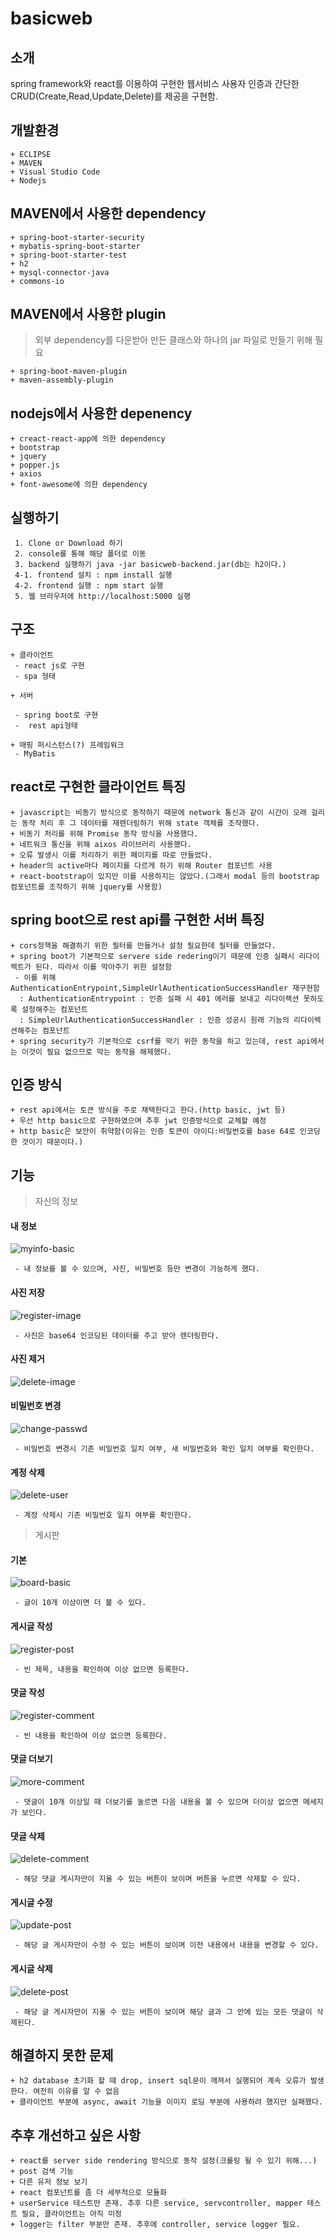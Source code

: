 ﻿# basicweb

## 소개

spring framework와 react를 이용하여 구현한 웹서비스
사용자 인증과 간단한 CRUD(Create,Read,Update,Delete)를 제공을 구현함.

## 개발환경

```
+ ECLIPSE
+ MAVEN
+ Visual Studio Code
+ Nodejs
```

## MAVEN에서 사용한 dependency

```
+ spring-boot-starter-security
+ mybatis-spring-boot-starter
+ spring-boot-starter-test
+ h2
+ mysql-connector-java
+ commons-io
```

## MAVEN에서 사용한 plugin

> 외부 dependency를 다운받아 만든 클래스와 하나의 jar 파일로 만들기 위해 필요
```
+ spring-boot-maven-plugin
+ maven-assembly-plugin
```

## nodejs에서 사용한 depenency
```
+ creact-react-app에 의한 dependency
+ bootstrap
+ jquery
+ popper.js
+ axios
+ font-awesome에 의한 dependency
```

## 실행하기

```
 1. Clone or Download 하기
 2. console를 통해 해당 폴더로 이동
 3. backend 실행하기 java -jar basicweb-backend.jar(db는 h2이다.)
 4-1. frontend 설치 : npm install 실행
 4-2. frontend 실행 : npm start 실행
 5. 웹 브라우저에 http://localhost:5000 실행
```


## 구조

```
+ 클라이언트 
 - react js로 구현
 - spa 형태

+ 서버

 - spring boot로 구현
 -  rest api형태

+ 매핑 퍼시스턴스(?) 프레임워크
 - MyBatis
```

## react로 구현한 클라이언트 특징

```
+ javascript는 비동기 방식으로 동작하기 때문에 network 통신과 같이 시간이 오래 걸리는 동작 처리 후 그 데이터를 재렌더링하기 위해 state 객체를 조작했다.
+ 비동기 처리를 위해 Promise 동작 방식을 사용했다.
+ 네트워크 통신을 위해 aixos 라이브러리 사용했다.
+ 오류 발생시 이를 처리하기 위한 페이지를 따로 만들었다.
+ header의 active마다 페이지를 다르게 하기 위해 Router 컴포넌트 사용
+ react-bootstrap이 있지만 이를 사용하지는 않았다.(그래서 modal 등의 bootstrap 컴포넌트를 조작하기 위해 jquery를 사용함)

```

## spring boot으로 rest api를 구현한 서버 특징

```
+ cors정책을 해결하기 위한 필터를 만들거나 설정 필요한데 필터를 만들었다.
+ spring boot가 기본적으로 servere side redering이기 때문에 인증 실패시 리다이렉트가 된다. 따라서 이를 막아주기 위한 설정함
 - 이를 위해 AuthenticationEntrypoint,SimpleUrlAuthenticationSuccessHandler 재구현함
  : AuthenticationEntrypoint : 인증 실패 시 401 에러를 보내고 리다이렉션 못하도록 설정해주는 컴포넌트
  : SimpleUrlAuthenticationSuccessHandler : 인증 성공시 원래 기능의 리다이렉션해주는 컴포넌트
+ spring security가 기본적으로 csrf를 막기 위한 동작을 하고 있는데, rest api에서는 이것이 필요 없으므로 막는 동작을 해제했다.
```

## 인증 방식

```
+ rest api에서는 토큰 방식을 주로 채택한다고 한다.(http basic, jwt 등)
+ 우선 http basic으로 구현하였으며 추후 jwt 인증방식으로 교체할 예정
+ http basic은 보안이 취약함(이유는 인증 토큰이 아이디:비밀번호를 base 64로 인코딩 한 것이기 때문이다.)
```

## 기능
> 자신의 정보

#### 내 정보
![myinfo-basic](https://github.com/goinghome0331/basicweb/blob/master/img/myinfo.png)
```
 - 내 정보를 볼 수 있으며, 사진, 비밀번호 등만 변경이 가능하게 했다.
```

#### 사진 저장
![register-image](https://github.com/goinghome0331/basicweb/blob/master/img/registerimage.jpg)
```
 - 사진은 base64 인코딩된 데이터를 주고 받아 렌더링한다.
```

#### 사진 제거
![delete-image](https://github.com/goinghome0331/basicweb/blob/master/img/deleteimage.jpg)

#### 비밀번호 변경
![change-passwd](https://github.com/goinghome0331/basicweb/blob/master/img/changePasswd.jpg)
```
 - 비밀번호 변경시 기존 비밀번호 일치 여부, 새 비밀번호와 확인 일치 여부를 확인한다.
```

#### 계정 삭제
![delete-user](https://github.com/goinghome0331/basicweb/blob/master/img/deleteUser.jpg)
```
 - 계정 삭제시 기존 비밀번호 일치 여부를 확인한다.
```

> 게시판
#### 기본
![board-basic](https://github.com/goinghome0331/basicweb/blob/master/img/board.png)
```
 - 글이 10개 이상이면 더 볼 수 있다.
```

#### 게시글 작성
![register-post](https://github.com/goinghome0331/basicweb/blob/master/img/registerPost.jpg)
```
 - 빈 제목, 내용을 확인하여 이상 없으면 등록한다.
```

#### 댓글 작성
![register-comment](https://github.com/goinghome0331/basicweb/blob/master/img/registerComment.jpg)
```
 - 빈 내용을 확인하여 이상 없으면 등록한다.
```

#### 댓글 더보기
![more-comment](https://github.com/goinghome0331/basicweb/blob/master/img/moreComment.jpg)
```
 - 댓글이 10개 이상일 때 더보기를 눌르면 다음 내용을 볼 수 있으며 더이상 없으면 메세지가 보인다.
```

#### 댓글 삭제
![delete-comment](https://github.com/goinghome0331/basicweb/blob/master/img/deleteComment.jpg)
```
 - 해당 댓글 게시자만이 지울 수 있는 버튼이 보이며 버튼을 누르면 삭제할 수 있다. 
```


#### 게시글 수정
![update-post](https://github.com/goinghome0331/basicweb/blob/master/img/updatePost.jpg)
```
 - 해당 글 게시자만이 수정 수 있는 버튼이 보이며 이전 내용에서 내용을 변경할 수 있다.
```

#### 게시글 삭제
![delete-post](https://github.com/goinghome0331/basicweb/blob/master/img/deletePost.jpg)
```
 - 해당 글 게시자만이 지울 수 있는 버튼이 보이며 해당 글과 그 안에 있는 모든 댓글이 삭제된다.
```

## 해결하지 못한 문제

```
+ h2 database 초기화 할 때 drop, insert sql문이 깨져서 실행되어 계속 오류가 발생한다. 여전히 이유를 알 수 없음
+ 클라이언트 부분에 async, await 기능을 이미지 로딩 부분에 사용하려 했지만 실패했다.
```

## 추후 개선하고 싶은 사항

```
+ react를 server side rendering 방식으로 동작 설정(크롤링 될 수 있기 위해...)
+ post 검색 기능
+ 다른 유저 정보 보기
+ react 컴포넌트를 좀 더 세부적으로 모듈화
+ userService 테스트만 존재. 추후 다른 service, servcontroller, mapper 테스트 필요, 클라이언트는 아직 미정
+ logger는 filter 부분만 존재. 추후에 controller, service logger 필요.
```